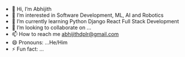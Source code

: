 - 👋 Hi, I’m Abhijith
- 👀 I’m interested in Software Development, ML, AI and Robotics 
- 🌱 I’m currently learning Python Django React Full Stack Development 
- 💞️ I’m looking to collaborate on ...
- 📫 How to reach me abhijithdplr@gmail.com
- 😄 Pronouns: ...He/Him
- ⚡ Fun fact: ...

<!---
abhijith2599/abhijith2599 is a ✨ special ✨ repository because its `README.md` (this file) appears on your GitHub profile.
You can click the Preview link to take a look at your changes.
--->
